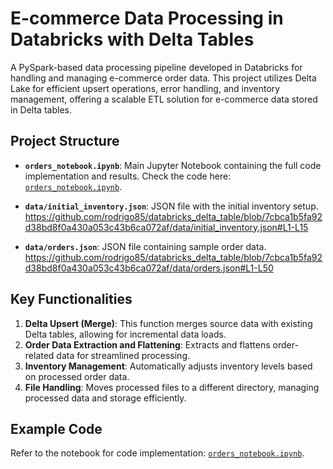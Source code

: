 # E-commerce Data Processing in Databricks with Delta Tables

A PySpark-based data processing pipeline developed in Databricks for handling and managing e-commerce order data. This project utilizes Delta Lake for efficient upsert operations, error handling, and inventory management, offering a scalable ETL solution for e-commerce data stored in Delta tables.

## Project Structure

- **`orders_notebook.ipynb`**: Main Jupyter Notebook containing the full code implementation and results. Check the code here: [`orders_notebook.ipynb`](orders_notebook.ipynb).
- **`data/initial_inventory.json`**: JSON file with the initial inventory setup.  
   https://github.com/rodrigo85/databricks_delta_table/blob/7cbca1b5fa92d38bd8f0a430a053c43b6ca072af/data/initial_inventory.json#L1-L15
  
- **`data/orders.json`**: JSON file containing sample order data.  
   https://github.com/rodrigo85/databricks_delta_table/blob/7cbca1b5fa92d38bd8f0a430a053c43b6ca072af/data/orders.json#L1-L50

## Key Functionalities

1. **Delta Upsert (Merge)**: This function merges source data with existing Delta tables, allowing for incremental data loads.
2. **Order Data Extraction and Flattening**: Extracts and flattens order-related data for streamlined processing.
3. **Inventory Management**: Automatically adjusts inventory levels based on processed order data.
4. **File Handling**: Moves processed files to a different directory, managing processed data and storage efficiently.

## Example Code

Refer to the notebook for code implementation: [`orders_notebook.ipynb`](orders_notebook.ipynb).
